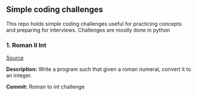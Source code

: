 ## Simple coding challenges
This repo holds simple coding challenges useful for practicing concepts and preparing for interviews. Challenges are mostly done in python

### 1. Roman II Int
[Source](https://leetcode.com/problems/roman-to-integer/)

**Description:** Write a program such that given a roman numeral, convert it to an integer.

**Commit:** Roman to int challenge
